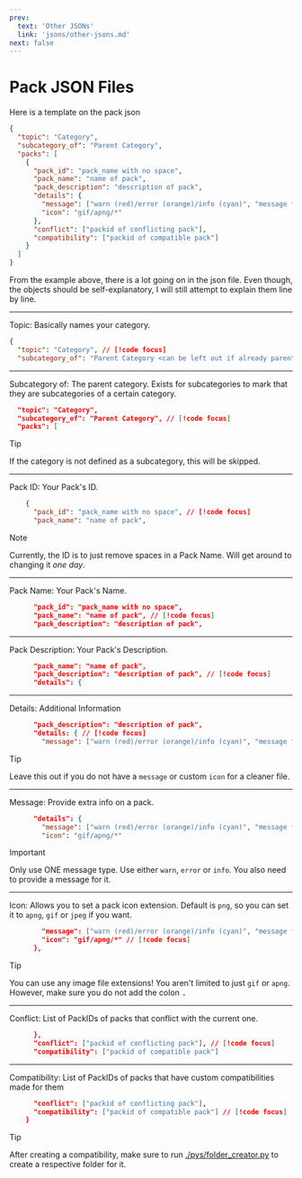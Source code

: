 ```yaml
---
prev:
  text: 'Other JSONs'
  link: 'jsons/other-jsons.md'
next: false
---
```

# Pack JSON Files

Here is a template on the pack json

```json
{
  "topic": "Category",
  "subcategory_of": "Parent Category",
  "packs": [
    {
      "pack_id": "pack_name with no space",
      "pack_name": "name of pack",
      "pack_description": "description of pack",
      "details": {
        "message": ["warn (red)/error (orange)/info (cyan)", "message for it"],
        "icon": "gif/apng/*"
      },
      "conflict": ["packid of conflicting pack"],
      "compatibility": ["packid of compatible pack"]
    }
  ]
}
```

From the example above, there is a lot going on in the json file. Even though, the objects should be self-explanatory, I will still attempt to explain them line by line.

---
Topic: Basically names your category.
```json
{
  "topic": "Category", // [!code focus]
  "subcategory_of": "Parent Category <can be left out if already parent>",
```
---
Subcategory of: The parent category. Exists for subcategories to mark that they are subcategories of a certain category.
```json
  "topic": "Category",
  "subcategory_of": "Parent Category", // [!code focus]
  "packs": [
```
> [!TIP]
>
> If the category is not defined as a subcategory, this will be skipped.
---
Pack ID: Your Pack's ID.
```json
    {
      "pack_id": "pack_name with no space", // [!code focus]
      "pack_name": "name of pack",
```
> [!NOTE]
> 
> Currently, the ID is to just remove spaces in a Pack Name. Will get around to changing it _one day_.
---
Pack Name: Your Pack's Name.
```json
      "pack_id": "pack_name with no space",
      "pack_name": "name of pack", // [!code focus]
      "pack_description": "description of pack",
```
---
Pack Description: Your Pack's Description.
```json
      "pack_name": "name of pack",
      "pack_description": "description of pack", // [!code focus]
      "details": {
```
---
Details: Additional Information
```json
      "pack_description": "description of pack",
      "details: { // [!code focus]
        "message": ["warn (red)/error (orange)/info (cyan)", "message for it"],
```
> [!TIP]
>
> Leave this out if you do not have a `message` or custom `icon` for a cleaner file.
---
Message: Provide extra info on a pack.
```json
      "details": {
        "message": ["warn (red)/error (orange)/info (cyan)", "message for it"], // [!code focus]
        "icon": "gif/apng/*"
```
> [!IMPORTANT]
>
> Only use ONE message type. Use either `warn`, `error` or `info`.
> You also need to provide a message for it.
---
Icon: Allows you to set a pack icon extension. Default is `png`, so you can set it to `apng`, `gif` or `jpeg` if you want.
```json
        "message": ["warn (red)/error (orange)/info (cyan)", "message for it"],
        "icon": "gif/apng/*" // [!code focus]
      },
```
> [!TIP]
>
> You can use any image file extensions! You aren't limited to just `gif` or `apng`.
> However, make sure you do not add the colon <kbd>.</kbd>
---
Conflict: List of PackIDs of packs that conflict with the current one.
```json
      },
      "conflict": ["packid of conflicting pack"], // [!code focus]
      "compatibility": ["packid of compatible pack"]
```
---
Compatibility: List of PackIDs of packs that have custom compatibilities made for them
```json
      "conflict": ["packid of conflicting pack"],
      "compatibility": ["packid of compatible pack"] // [!code focus]
    }
```
> [!TIP]
>
> After creating a compatibility, make sure to run [./pys/folder_creator.py](https://github.com/BEComTweaks/resource-packs/blob/main/pys/folder_creator.py) to create a respective folder for it.